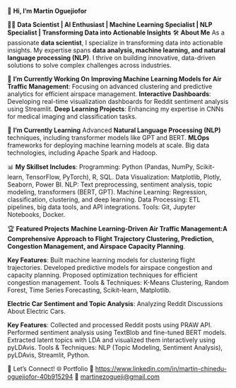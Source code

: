👋 **Hi, I’m Martin Oguejiofor**

🌟🚀 **Data Scientist | AI Enthusiast | Machine Learning Specialist | NLP Specialist | Transforming Data into Actionable Insights**
🛠 **About Me**
As a passionate **data scientist**, I specialize in transforming data into actionable insights. My expertise spans **data analysis, machine learning, and natural language processing (NLP)**. I thrive on building innovative, data-driven solutions to solve complex challenges across industries.

🔭 **I’m Currently Working On**
**Improving Machine Learning Models for Air Traffic Management**: Focusing on advanced clustering and predictive analytics for efficient airspace management.
**Interactive Dashboards**: Developing real-time visualization dashboards for Reddit sentiment analysis using Streamlit.
**Deep Learning Projects**: Enhancing my expertise in CNNs for medical imaging and classification tasks.

🌱 **I’m Currently Learning** 
Advanced **Natural Language Processing (NLP)** techniques, including transformer models like GPT and BERT.
**MLOps** frameworks for deploying machine learning models at scale.
Big data technologies, including Apache Spark and Hadoop.


📊 **My Skillset Includes**:
Programming: Python (Pandas, NumPy, Scikit-learn, TensorFlow, PyTorch), R, SQL.
Data Visualization: Matplotlib, Plotly, Seaborn, Power BI.
NLP: Text preprocessing, sentiment analysis, topic modeling, transformers (BERT, GPT).
Machine Learning: Regression, classification, clustering, and deep learning.
Data Processing: ETL pipelines, big data tools, and API integrations.
Tools: Git, Jupyter Notebooks, Docker.

🏆 **Featured Projects**
**Machine Learning-Driven Air Traffic Management:A Comprehensive Approach to Flight Trajectory Clustering, Prediction, Congestion Management, and Airspace Capacity Planning**.

**Key Features**:
Built machine learning models for clustering flight trajectories.
Developed predictive models for airspace congestion and capacity planning.
Proposed optimization techniques for efficient congestion management.
Tools & Techniques: K-Means Clustering, Random Forest, Time Series Forecasting, Scikit-learn, Matplotlib.

**Electric Car Sentiment and Topic Analysis**: Analyzing Reddit Discussions About Electric Cars.

**Key Features**:
Collected and processed Reddit posts using PRAW API.
Performed sentiment analysis using TextBlob and fine-tuned BERT models.
Extracted latent topics with LDA and visualized them interactively using pyLDAvis.
Tools & Techniques: NLP (Topic Modeling, Sentiment Analysis), pyLDAvis, Streamlit, Python.

🤝 Let’s Connect!
🌐 Portfolio
💼 https://www.linkedin.com/in/martin-chinedu-oguejiofor-40b915294
📧 martinezogueji@gmail.com  

